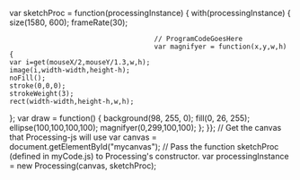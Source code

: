 var sketchProc = function(processingInstance) {
					with(processingInstance) {
										size(1580, 600);
										frameRate(30);

										// ProgramCodeGoesHere
										var magnifyer = function(x,y,w,h) {
    var i=get(mouseX/2,mouseY/1.3,w,h);
    image(i,width-width,height-h);
    noFill();
    stroke(0,0,0);
    strokeWeight(3);
    rect(width-width,height-h,w,h);
};
var draw = function() {
    background(98, 255, 0);
    fill(0, 26, 255);
    ellipse(100,100,100,100);
    magnifyer(0,299,100,100);
};
}}; // Get the canvas that Processing-js will use
var canvas = document.getElementById("mycanvas");
// Pass the function sketchProc (defined in myCode.js) to Processing's constructor.
var processingInstance = new Processing(canvas, sketchProc);
